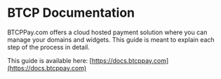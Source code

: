# BTCP Documentation

BTCPPay.com offers a cloud hosted payment solution where you can manage your domains and widgets. This guide is meant to explain each step of the process in detail.

This guide is available here: [https://docs.btcppay.com](https://docs.btcppay.com) 

